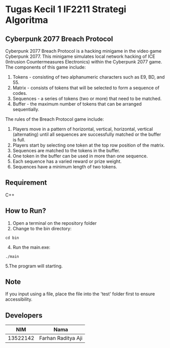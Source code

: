 # Tugas Kecil 1 IF2211 Strategi Algoritma
##  Cyberpunk 2077 Breach Protocol
Cyberpunk 2077 Breach Protocol is a hacking minigame in the video game Cyberpunk 2077. This minigame simulates local network hacking of ICE (Intrusion Countermeasures Electronics) within the Cyberpunk 2077 game. The components of this game include:

1. Tokens - consisting of two alphanumeric characters such as E9, BD, and 55.
2. Matrix - consists of tokens that will be selected to form a sequence of codes.
3. Sequences - a series of tokens (two or more) that need to be matched.
4. Buffer - the maximum number of tokens that can be arranged sequentially.

The rules of the Breach Protocol game include:

1. Players move in a pattern of horizontal, vertical, horizontal, vertical (alternating) until all sequences are successfully matched or the buffer is full.
2. Players start by selecting one token at the top row position of the matrix.
3. Sequences are matched to the tokens in the buffer.
4. One token in the buffer can be used in more than one sequence.
5. Each sequence has a varied reward or prize weight.
6. Sequences have a minimum length of two tokens.

## Requirement
C++

## How to Run?

1. Open a terminal on the repository folder
2. Change to the bin directory:
```
cd bin
``` 
4. Run the main.exe:
```
./main
```
5.The program will starting.

## Note
If you input using a file, place the file into the 'test' folder first to ensure accessibility.

## Developers

|   NIM    |          Nama          |
| :------: | :--------------------: |
| 13522142 | Farhan Raditya Aji |
